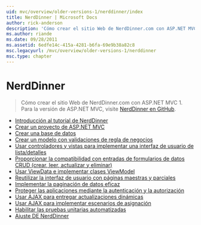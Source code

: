 ```yaml
---
uid: mvc/overview/older-versions-1/nerddinner/index
title: NerdDinner | Microsoft Docs
author: rick-anderson
description: 'Cómo crear el sitio Web de NerdDinner.com con ASP.NET MVC 1. Para la versión de ASP.NET MVC 3, visite nerddinner en GitHub.'
ms.author: riande
ms.date: 09/28/2011
ms.assetid: 6edfe14c-415a-4281-b6fa-69e9b38a82c8
msc.legacyurl: /mvc/overview/older-versions-1/nerddinner
msc.type: chapter
---
```

<a name="nerddinner"></a>NerdDinner
====================
> Cómo crear el sitio Web de NerdDinner.com con ASP.NET MVC 1. Para la versión de ASP.NET MVC, visite [NerdDinner en GitHub](https://github.com/AspNetMVPSamples/NerdDinner).


- [Introducción al tutorial de NerdDinner](introducing-the-nerddinner-tutorial.md)
- [Crear un proyecto de ASP.NET MVC](create-a-new-aspnet-mvc-project.md)
- [Crear una base de datos](create-a-database.md)
- [Crear un modelo con validaciones de regla de negocios](build-a-model-with-business-rule-validations.md)
- [Usar controladores y vistas para implementar una interfaz de usuario de lista/detalles](use-controllers-and-views-to-implement-a-listingdetails-ui.md)
- [Proporcionar la compatibilidad con entradas de formularios de datos CRUD (crear, leer, actualizar y eliminar)](provide-crud-create-read-update-delete-data-form-entry-support.md)
- [Usar ViewData e implementar clases ViewModel](use-viewdata-and-implement-viewmodel-classes.md)
- [Reutilizar la interfaz de usuario con páginas maestras y parciales](re-use-ui-using-master-pages-and-partials.md)
- [Implementar la paginación de datos eficaz](implement-efficient-data-paging.md)
- [Proteger las aplicaciones mediante la autenticación y la autorización](secure-applications-using-authentication-and-authorization.md)
- [Usar AJAX para entregar actualizaciones dinámicas](use-ajax-to-deliver-dynamic-updates.md)
- [Usar AJAX para implementar escenarios de asignación](use-ajax-to-implement-mapping-scenarios.md)
- [Habilitar las pruebas unitarias automatizadas](enable-automated-unit-testing.md)
- [Ajuste DE NerdDinner](nerddinner-wrap-up.md)
